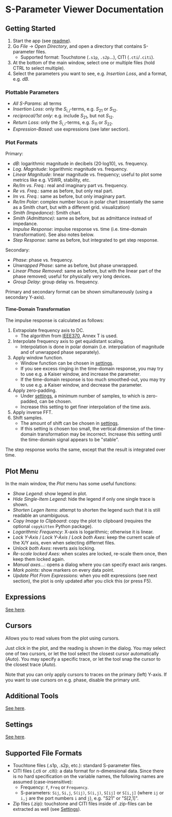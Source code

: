 S-Parameter Viewer Documentation
================================


Getting Started
---------------

1. Start the app (see [readme](howtorun.md)).
2. Go *File* → *Open Directory*, and open a directory that contains S-parameter files.
    - Supported format: Touchstone (`.s1p`, `.s2p`...), CITI (`.cti`/`.citi`).
3. At the bottom of the main window, select one or multiple files (hold CTRL to select multiple).
4. Select the parameters you want to see, e.g. *Insertion Loss*, and a format, e.g. *dB*.

### Plottable Parameters

- *All S-Params*: all terms
- *Insertion Loss*: only the $S_{i,j}$-terms, e.g. $S_{21}$ or $S_{12}$.
- *reciprocal/1st only*: e.g. include $S_{21}$, but not $S_{12}$.
- *Return Loss*: only the $S_{i,i}$-terms, e.g. $S_{11}$ or $S_{22}$.
- *Expression-Based*: use expressions (see later section).

### Plot Formats

Primary:
- *dB*: logarithmic magnitude in decibels (20⋅log10), vs. frequency.
- *Log. Magnitude*: logarithmic magnitude vs. frequency.
- *Linear Magnitude*: linear magnitude vs. frequency; useful to plot some metrics like e.g. VSWR, stability, etc.
- *Re/Im vs. Freq.*: real and imaginary part vs. frequency.
- *Re vs. Freq.*: same as before, but only real part.
- *Im vs. Freq.*: same as before, but only imaginary part.
- *Re/Im Polar*: complex number locus in polar chart (essentially the same as a Smith chart, but with a different grid. visualization)
- *Smith (Impedance)*: Smith chart.
- *Smith (Admittance)*: same as before, but as admittance instead of impedance.
- *Impulse Response*: impulse response vs. time (i.e. time-domain transformation). See also notes below.
- *Step Response*: same as before, but integrated to get step response.

Secondary:
- *Phase*: phase vs. frequency.
- *Unwrapped Phase*: same as before, but phase unwrapped.
- *Linear Phase Removed*: same as before, but with the linear part of the phase removed; useful for physically very long devices.
- *Group Delay*: group delay vs. frequency.

Primary and secondary format can be shown simultaneously (using a secondary Y-axis).

#### Time-Domain Transformation

The impulse response is calculated as follows:
1. Extrapolate frequency axis to DC.
    - The algorithm from [IEEE370](https://standards.ieee.org/ieee/370/6165/), Annex T is used.
2. Interpolate frequency axis to get equidistant scaling.
    - Interpolation is done in polar domain (i.e. interpolation of magnitude and of unwrapped phase separately).
3. Apply window function.
    - Window function can be chosen in [settings](settings.md).
    - If you see excess ringing in the time-domain response, you may try to use e.g. a Kaiser window, and increase the parameter.
    - If the time-domain response is too much smoothed-out, you may try to use e.g. a Kaiser window, and decrease the parameter.
4. Apply zero-padding.
    - Under [settings](settings.md), a minimum number of samples, to which is zero-padded, can be chosen.
    - Increase this setting to get finer interpolation of the time axis.
5. Apply inverse FFT.
6. Shift samples.
    - The amount of shift can be chosen in [settings](settings.md).
    - If this setting is chosen too small, the vertical dimension of the time-domain transformation may be incorrect. Increase this setting until the time-domain signal appears to be "stable".

The step response works the same, except that the result is integrated over time.

Plot Menu
---------

In the main window, the *Plot* menu has some useful functions:
- *Show Legend*: show legend in plot.
- *Hide Single-Item Legend*: hide the legend if only one single trace is shown.
- *Shorten Legen Items*: attempt to shorten the legend such that it is still readable an unambiguous.
- *Copy Image to Clipboard*: copy the plot to clipboard (requires the optional `copykitten` Python package).
- *Logarithmic Frequency*: X-axis is logarithmic; otherwise it is linear.
- *Lock Y-Axis* / *Lock Y-Axis* / *Lock both Axes*: keep the current scale of the X/Y axis, even when selecting differnet files.
- *Unlock both Axes*: reverts axis locking.
- *Re-scale locked Axes*: when scales are locked, re-scale them once, then keep them locked again.
- *Manual axes...*: opens a dialog where you can specify exact axis ranges.
- *Mark points*: show markers on every data point.
- *Update Plot From Expressions*: when you edit expressions (see next section), the plot is only updated after you click this (or press F5).

Expressions
-----------

[See here](expressions.md).


Cursors
-------

Allows you to read values from the plot using cursors.

Just click in the plot, and the reading is shown in the dialog. You may select one of two cursors, or let the tool select the closest cursor automatically (*Auto*). You may specify a specific trace, or let the tool snap the cursor to the closest trace (*Auto*).

Note that you can only apply cursors to traces on the primary (left) Y-axis. If you want to use cursors on e.g. phase, disable the primary unit.

Additional Tools
----------------

[See here](tools.md).

Settings
-----------

[See here](settings.md).

Supported File Formats
----------------------

- Touchtone files (.s1p, .s2p, etc.): standard S-parameter files.
- CITI files (.cti or .citi): a data format for n-dimensional data. Since there is no hard specification on the variable names, the following names are assumed (case-insensitive):
    - Frequency: `f`, `Freq` or `Frequency`.
    - S-parameters: `Sij`, `Si,j`, `S(ij)`, `S(i,j)`, `S[ij]` or `S[i,j]` (where `ij` or `i,j` are the port numbers `i` and `j`), e.g. "S21" or "S[2,1]".
- Zip files (.zip): touchstone and CITI files inside of .zip-files can be extracted as well (see [Settings](settings.md)).
